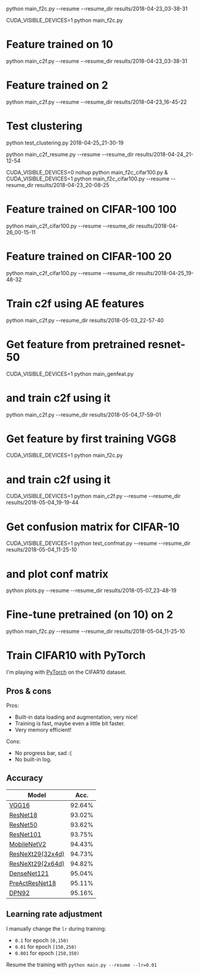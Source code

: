 python main_f2c.py --resume --resume_dir results/2018-04-23_03-38-31 

CUDA_VISIBLE_DEVICES=1 python main_f2c.py

# Feature trained on 10
python main_c2f.py --resume --resume_dir results/2018-04-23_03-38-31

# Feature trained on 2
python main_c2f.py --resume --resume_dir results/2018-04-23_16-45-22

# Test clustering
python test_clustering.py 2018-04-25_21-30-19

python main_c2f_resume.py --resume --resume_dir results/2018-04-24_21-12-54

CUDA_VISIBLE_DEVICES=0 nohup python main_f2c_cifar100.py &
CUDA_VISIBLE_DEVICES=1 python main_f2c_cifar100.py --resume --resume_dir results/2018-04-23_20-08-25



# Feature trained on CIFAR-100 100
python main_c2f_cifar100.py --resume --resume_dir results/2018-04-26_00-15-11

# Feature trained on CIFAR-100 20
python main_c2f_cifar100.py --resume --resume_dir results/2018-04-25_19-48-32


# Train c2f using AE features
python main_c2f.py --resume_dir results/2018-05-03_22-57-40

# Get feature from pretrained resnet-50
CUDA_VISIBLE_DEVICES=1 python main_genfeat.py 
# and train c2f using it 
python main_c2f.py --resume_dir results/2018-05-04_17-59-01

# Get feature by first training VGG8
CUDA_VISIBLE_DEVICES=1 python main_f2c.py
# and train c2f using it 
CUDA_VISIBLE_DEVICES=1 python main_c2f.py --resume --resume_dir results/2018-05-04_19-19-44

# Get confusion matrix for CIFAR-10
CUDA_VISIBLE_DEVICES=1 python test_confmat.py --resume --resume_dir results/2018-05-04_11-25-10
# and plot conf matrix
python plots.py --resume --resume_dir results/2018-05-07_23-48-19

# Fine-tune pretrained (on 10) on 2
python main_f2c.py --resume --resume_dir results/2018-05-04_11-25-10

# Train CIFAR10 with PyTorch

I'm playing with [PyTorch](http://pytorch.org/) on the CIFAR10 dataset.

## Pros & cons
Pros:
- Built-in data loading and augmentation, very nice!
- Training is fast, maybe even a little bit faster.
- Very memory efficient!

Cons:
- No progress bar, sad :(
- No built-in log.

## Accuracy
| Model             | Acc.        |
| ----------------- | ----------- |
| [VGG16](https://arxiv.org/abs/1409.1556)              | 92.64%      |
| [ResNet18](https://arxiv.org/abs/1512.03385)          | 93.02%      |
| [ResNet50](https://arxiv.org/abs/1512.03385)          | 93.62%      |
| [ResNet101](https://arxiv.org/abs/1512.03385)         | 93.75%      |
| [MobileNetV2](https://arxiv.org/abs/1801.04381)       | 94.43%      |
| [ResNeXt29(32x4d)](https://arxiv.org/abs/1611.05431)  | 94.73%      |
| [ResNeXt29(2x64d)](https://arxiv.org/abs/1611.05431)  | 94.82%      |
| [DenseNet121](https://arxiv.org/abs/1608.06993)       | 95.04%      |
| [PreActResNet18](https://arxiv.org/abs/1603.05027)    | 95.11%      |
| [DPN92](https://arxiv.org/abs/1707.01629)             | 95.16%      |

## Learning rate adjustment
I manually change the `lr` during training:
- `0.1` for epoch `[0,150)`
- `0.01` for epoch `[150,250)`
- `0.001` for epoch `[250,350)`

Resume the training with `python main.py --resume --lr=0.01`
